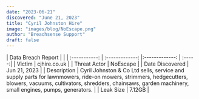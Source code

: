 ```yaml
---
date: "2023-06-21"
discovered: "June 21, 2023"
title: "Cyril Johnston Hire"
image: "images/blog/NoEscape.png"
author: "Breachsense Support"
draft: false
---
```


| Data Breach Report           |              | 
| :-----------: | :-------------:     |:-------------:    | :-----:|
| Victim      | cjhire.co.uk      | 
| Threat Actor      | NoEscape      | 
| Date Discovered      | Jun 21, 2023      | 
| Description      | Cyril Johnston & Co Ltd sells, service and supply parts for lawnmowers, ride-on mowers, strimmers, hedgecutters, blowers, vacuums, cultivators, shredders, chainsaws, garden machinery, small engines, pumps, generators.      | 
| Leak Size      | 7.12GB      | 

